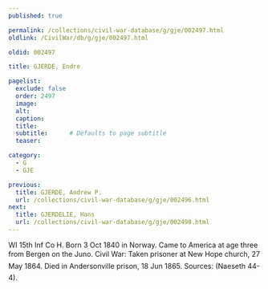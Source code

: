 ```yaml
---
published: true

permalink: /collections/civil-war-database/g/gje/002497.html
oldlink: /CivilWar/db/g/gje/002497.html

oldid: 002497

title: GJERDE, Endre

pagelist:
  exclude: false
  order: 2497
  image: 
  alt:
  caption:
  title:
  subtitle:      # Defaults to page subtitle
  teaser:

category: 
  - G 
  - GJE

previous:
  title: GJERDE, Andrew P.
  url: /collections/civil-war-database/g/gje/002496.html  
next:
  title: GJERDELIE, Hans
  url: /collections/civil-war-database/g/gje/002498.html   
---
```

WI 15th Inf Co H. Born 3 Oct 1840 in Norway. Came to America at age three from Bergen on the &#147;Juno&#148;. Civil War: Taken prisoner at New Hope church, 27 May 1864. Died in Andersonville prison, 18 Jun 1865. Sources: (Naeseth &#146;44-4).